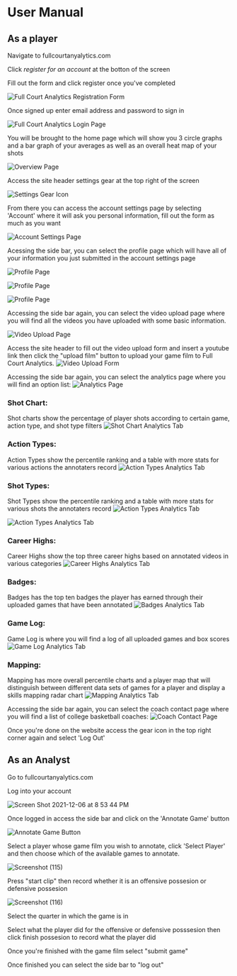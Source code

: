 # User Manual

## **As a player**

Navigate to fullcourtanyalytics.com

Click *register for an account* at the botton of the screen

Fill out the form and click register once you've completed

![Full Court Analytics Registration Form](/assets/register.png)

Once signed up enter email address and password to sign in

![Full Court Analytics Login Page](/assets/login.png)

You will be brought to the home page which will show you 3 circle graphs and a bar graph of your averages as well as an overall heat map of your shots

![Overview Page](/assets/overview.png)

Access the site header settings gear at the top right of the screen

![Settings Gear Icon](/assets/gear_icon.jpg)

From there you can access the account settings page by selecting 'Account' where it will ask you personal information, fill out the form as much as you want

![Account Settings Page](/assets/settings_page.png)

Acessing the side bar, you can select the profile page which will have all of your information you just submitted in the account settings page

![Profile Page](/assets/profile.png)  

![Profile Page](/assets/profile-2.png)  

![Profile Page](/assets/profile-3.png)  

Accessing the side bar again, you can select the video upload page where you will find all the videos you have uploaded with some basic information.

![Video Upload Page](/assets/uploaded_videos.png)

Access the site header to fill out the video upload form and insert a youtube link then click the "upload film" button to upload your game film to Full Court Analytics.
![Video Upload Form](/assets/upload_modal.png)

Accessing the side bar again, you can select the analytics page where you will find an option list:
![Analytics Page](/assets/analytics.png)

### Shot Chart:
Shot charts show the percentage of player shots according to certain game, action type, and shot type filters
![Shot Chart Analytics Tab](/assets/analytics.png)

### Action Types:
Action Types show the percentile ranking and a table with more stats for various actions the annotaters record
![Action Types Analytics Tab](/assets/action_types.png)

### Shot Types:
Shot Types show the percentile ranking and a table with more stats for various shots the annotaters record
![Action Types Analytics Tab](/assets/shot_types.png)

![Action Types Analytics Tab](/assets/shot_types_2.png)

### Career Highs:
Career Highs show the top three career highs based on annotated videos in various categories
![Career Highs Analytics Tab](/assets/career_highs.png)

### Badges:
Badges has the top ten badges the player has earned through their uploaded games that have been annotated
![Badges Analytics Tab](/assets/badges.png)

### Game Log:
Game Log is where you will find a log of all uploaded games and box scores
![Game Log Analytics Tab](/assets/game_log.png)

### Mapping:
Mapping has more overall percentile charts and a player map that will distinguish between different data sets of games for a player and display a skills mapping radar chart
![Mapping Analytics Tab](/assets/mapping.png)

Accessing the side bar again, you can select the coach contact page where you will find a list of college basketball coaches:
![Coach Contact Page](/assets/coach_contact.png)

Once you're done on the website access the gear icon in the top right corner again and select 'Log Out'

## **As an Analyst**

Go to fullcourtanyalytics.com

Log into your account

![Screen Shot 2021-12-06 at 8 53 44 PM](/assets/analyst.png)

Once logged in access the side bar and click on the 'Annotate Game' button

![Annotate Game Button](/assets/players.png)

Select a player whose game film you wish to annotate, click 'Select Player' and then choose which of the available games to annotate. 

![Screenshot (115)](/assets/select-game-annotate.png)

Press "start clip" then record whether it is an offensive possesion or defensive possesion

![Screenshot (116)](/assets/annotate-game.png)

Select the quarter in which the game is in

Select what the player did for the offensive or defensive posssesion then click finish possesion to record what the player did

Once you're finished with the game film select "submit game"

Once finished you can select the side bar to "log out"

